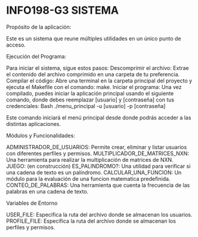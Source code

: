 # INFO198-G3 SISTEMA

Propósito de la aplicación:

Este es un sistema que reune múltiples utilidades en un único punto de acceso. 

Ejecución del Programa:

Para iniciar el sistema, sigue estos pasos:
Descomprimir el archivo: Extrae el contenido del archivo comprimido en una carpeta de tu preferencia.
Compilar el código: Abre una terminal en la carpeta principal del proyecto y ejecuta el Makefile con el comando: make.
Iniciar el programa: Una vez compilado, puedes iniciar la aplicación principal usando el siguiente comando, donde debes reemplazar [usuario] y [contraseña] con tus credenciales:
Bash
./menu_principal -u [usuario] -p [contraseña]

Este comando iniciará el menú principal desde donde podrás acceder a las distintas aplicaciones.

Módulos y Funcionalidades:

ADMINISTRADOR_DE_USUARIOS: Permite crear, eliminar y listar usuarios con diferentes perfiles y permisos.
MULTIPLICADOR_DE_MATRICES_NXN: Una herramienta para realizar la multiplicación de matrices de NXN.
JUEGO: (en construcción)
ES_PALINDROMO?: Una utilidad para verificar si una cadena de texto es un palíndromo.
CALCULAR_UNA_FUNCION: Un módulo para la evaluación de una funcion matematica predefinida.
CONTEO_DE_PALABRAS: Una herramienta que cuenta la frecuencia de las palabras en una cadena de texto.

Variables de Entorno

USER_FILE: Especifica la ruta del archivo donde se almacenan los usuarios.
PROFILE_FILE: Especifica la ruta del archivo donde se almacenan los perfiles y permisos.
